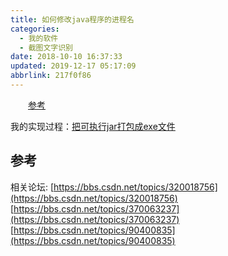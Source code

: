 ```yaml
---
title: 如何修改java程序的进程名
categories: 
  - 我的软件
  - 截图文字识别
date: 2018-10-10 16:37:33
updated: 2019-12-17 05:17:09
abbrlink: 217f0f86
---
```

<div id='my_toc'><a href="/blog/217f0f86/#参考" class="header_2">参考</a><br></div>
<style>.header_1{margin-left: 1em;}.header_2{margin-left: 2em;}.header_3{margin-left: 3em;}.header_4{margin-left: 4em;}.header_5{margin-left: 5em;}.header_6{margin-left: 6em;}</style>
<!--more-->
<script>if (navigator.platform.search('arm')==-1){document.getElementById('my_toc').style.display = 'none';}var e,p = document.getElementsByTagName('p');while (p.length>0) {e = p[0];e.parentElement.removeChild(e);}</script>

<!--end-->
我的实现过程：[把可执行jar打包成exe文件](/2018/10/10/MyApplications/截图文字识别/把可执行jar打包成exe文件/)
## 参考 ##
相关论坛:
[https://bbs.csdn.net/topics/320018756](https://bbs.csdn.net/topics/320018756)
[https://bbs.csdn.net/topics/370063237](https://bbs.csdn.net/topics/370063237)
[https://bbs.csdn.net/topics/90400835](https://bbs.csdn.net/topics/90400835)

